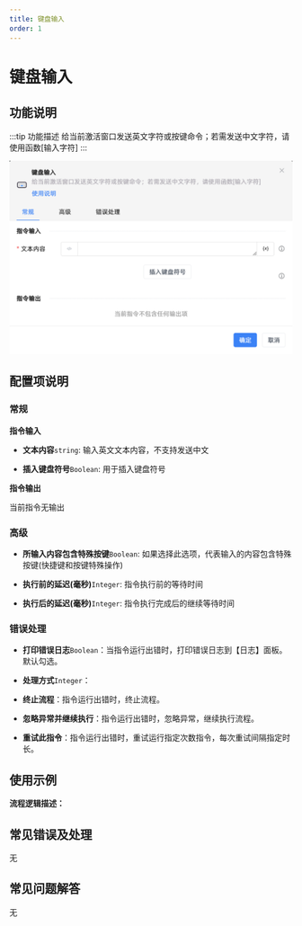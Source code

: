 ```yaml
---
title: 键盘输入
order: 1
---
```


# 键盘输入

## 功能说明

:::tip 功能描述
给当前激活窗口发送英文字符或按键命令；若需发送中文字符，请使用函数[输入字符]
:::

![键盘输入](../../assets/键盘输入_command.png)

## 配置项说明

### 常规

**指令输入**

- **文本内容**`string`: 输入英文文本内容，不支持发送中文

- **插入键盘符号**`Boolean`: 用于插入键盘符号


**指令输出**

当前指令无输出

### 高级

- **所输入内容包含特殊按键**`Boolean`: 如果选择此选项，代表输入的内容包含特殊按键(快捷键和按键特殊操作)

- **执行前的延迟(毫秒)**`Integer`: 指令执行前的等待时间

- **执行后的延迟(毫秒)**`Integer`: 指令执行完成后的继续等待时间

### 错误处理

- **打印错误日志**`Boolean`：当指令运行出错时，打印错误日志到【日志】面板。默认勾选。

- **处理方式**`Integer`：

 - **终止流程**：指令运行出错时，终止流程。

 - **忽略异常并继续执行**：指令运行出错时，忽略异常，继续执行流程。

 - **重试此指令**：指令运行出错时，重试运行指定次数指令，每次重试间隔指定时长。

## 使用示例

**流程逻辑描述：** 

## 常见错误及处理

无

## 常见问题解答

无

